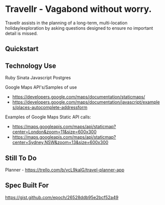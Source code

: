 Travellr - Vagabond without worry.
==================================

Travellr assists in the planning of a long-term, multi-location holiday/exploration by asking questions designed to ensure no important detail is missed.

Quickstart
----------

Technology Use
--------------

Ruby
Sinata
Javascript
Postgres

Google Maps API's/Samples of use
* https://developers.google.com/maps/documentation/staticmaps/
* https://developers.google.com/maps/documentation/javascript/examples/places-autocomplete-addressform

Examples of Google Maps Static API calls:
* https://maps.googleapis.com/maps/api/staticmap?center=London&zoom=11&size=600x300
* https://maps.googleapis.com/maps/api/staticmap?center=Sydney,NSW&zoom=13&size=600x300

Still To Do
-----------

Planner - https://trello.com/b/vcL9kalG/travel-planner-app

Spec Built For
--------------
https://gist.github.com/epoch/26528ddb95e2bcf52a49

